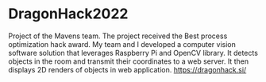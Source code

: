 # DragonHack2022
Project of the Mavens team. The project received the Best process optimization hack award. My team and I developed a computer vision software solution that leverages Raspberry Pi and OpenCV library. It detects objects in the room and transmit their coordinates to a web server. It then displays 2D renders of objects in web application.
https://dragonhack.si/
